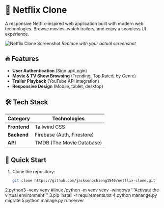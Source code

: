 # 🍿 Netflix Clone

A responsive Netflix-inspired web application built with modern web technologies. Browse movies, watch trailers, and enjoy a seamless UI experience.

![Netflix Clone Screenshot](screenshot.png) *Replace with your actual screenshot*

## 🔥 Features
- **User Authentication** (Sign up/Login)  
- **Movie & TV Show Browsing** (Trending, Top Rated, by Genre)  
- **Trailer Playback** (YouTube API integration)  
- **Responsive Design** (Mobile, tablet, desktop)    

## 🛠 Tech Stack
| Category       | Technologies |
|----------------|-------------|
| **Frontend**   | Tailwind CSS |
| **Backend**    | Firebase (Auth, Firestore) |
| **API**        | TMDB (The Movie Database) |

## 🚀 Quick Start
1. Clone the repository:
   ```bash
   git clone https://github.com/jacksonochieng1540/netflix-clone.git
2.python3 -venv venv #linux /python -m venv venv -windows 
  '''Activate the virtual environment'''
3.pip install -r requirements.txt
4.python manange.py migrate
5.python manage.py runserver
